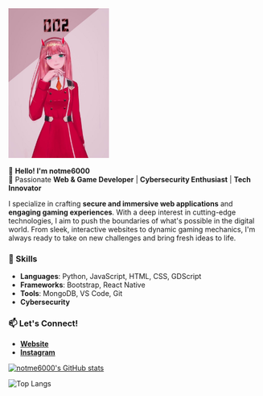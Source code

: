 
<img src="image/002.jpg" alt="002" width="200"/>



👋 **Hello! I'm notme6000**  
🚀 Passionate **Web & Game Developer** | **Cybersecurity Enthusiast** | **Tech Innovator**  

I specialize in crafting **secure and immersive web applications** and **engaging gaming experiences**. With a deep interest in cutting-edge technologies, I aim to push the boundaries of what's possible in the digital world. From sleek, interactive websites to dynamic gaming mechanics, I'm always ready to take on new challenges and bring fresh ideas to life.

### 🔧 Skills
- **Languages**: Python, JavaScript, HTML, CSS, GDScript
- **Frameworks**: Bootstrap, React Native
- **Tools**: MongoDB, VS Code, Git
- **Cybersecurity**

### 📫 Let's Connect!
- **[Website](https://notme6000.github.io)**
- **[Instagram](https://www.instagram.com/notme_6000/)**

[![notme6000's GitHub stats](https://github-readme-stats.vercel.app/api?username=notme6000&show_icons=true&theme=tokyonight)](https://github.com/anuraghazra/github-readme-stats)

![Top Langs](https://github-readme-stats.vercel.app/api/top-langs/?username=notme6000&layout=compact&theme=tokyonight)